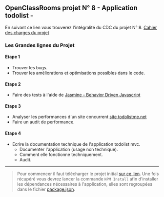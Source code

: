 ## OpenClassRooms projet N° 8 - Application todolist -

En suivant ce lien vous trouverez l'intégralité du CDC du projet N° 8. [Cahier des charges du projet](https://github.com/Parad0xJ/todolistmvc/wiki "Projet 8 app. todolist")

### Les Grandes lignes du Projet

#### Etape 1

* Trouver les bugs.
* Trouver les améliorations et optimisations possibles dans le code.

#### Etape 2

* Faire des tests à l'aide de [Jasmine - Behavior Driven Javascript](https://jasmine.github.io/ "Documentation officielle de Jasmine")

#### Etape 3

* Analyser les performances d'un site concurrent [site todolistme.net](http://todolistme.net/ "Le site concurrent")
* Faire un audit de performance.

#### Etape 4

* Ecrire la documentation technique de l'application todolist mvc.
    - Documenter l'application (usage non technique).
    - Comment elle fonctionne techniquement.
    - Audit.

***
> Pour commencer il faut télécharger le projet initial [sur ce lien](https://s3-eu-west-1.amazonaws.com/static.oc-static.com/prod/courses/files/project-8-frontend/todo-list-project.zip "Attention lance le téléchargement"). Une fois récupéré vous devrez lancer la commande `NPM Install` afin d'installer les dépendances nécessaires à l'application, elles sont regroupées dans le fichier [package.json](https://github.com/Parad0xJ/todolistmvc/blob/master/package.json "Voir le fichier des dépendances").
